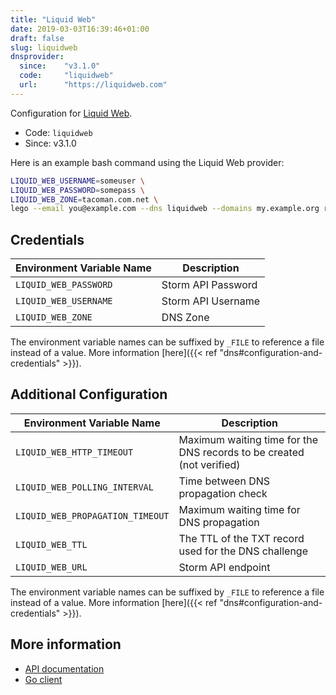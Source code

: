 ```yaml
---
title: "Liquid Web"
date: 2019-03-03T16:39:46+01:00
draft: false
slug: liquidweb
dnsprovider:
  since:    "v3.1.0"
  code:     "liquidweb"
  url:      "https://liquidweb.com"
---
```


<!-- THIS DOCUMENTATION IS AUTO-GENERATED. PLEASE DO NOT EDIT. -->
<!-- providers/dns/liquidweb/liquidweb.toml -->
<!-- THIS DOCUMENTATION IS AUTO-GENERATED. PLEASE DO NOT EDIT. -->


Configuration for [Liquid Web](https://liquidweb.com).


<!--more-->

- Code: `liquidweb`
- Since: v3.1.0


Here is an example bash command using the Liquid Web provider:

```bash
LIQUID_WEB_USERNAME=someuser \
LIQUID_WEB_PASSWORD=somepass \
LIQUID_WEB_ZONE=tacoman.com.net \
lego --email you@example.com --dns liquidweb --domains my.example.org run
```




## Credentials

| Environment Variable Name | Description |
|-----------------------|-------------|
| `LIQUID_WEB_PASSWORD` | Storm API Password |
| `LIQUID_WEB_USERNAME` | Storm API Username |
| `LIQUID_WEB_ZONE` | DNS Zone |

The environment variable names can be suffixed by `_FILE` to reference a file instead of a value.
More information [here]({{< ref "dns#configuration-and-credentials" >}}).


## Additional Configuration

| Environment Variable Name | Description |
|--------------------------------|-------------|
| `LIQUID_WEB_HTTP_TIMEOUT` | Maximum waiting time for the DNS records to be created (not verified) |
| `LIQUID_WEB_POLLING_INTERVAL` | Time between DNS propagation check |
| `LIQUID_WEB_PROPAGATION_TIMEOUT` | Maximum waiting time for DNS propagation |
| `LIQUID_WEB_TTL` | The TTL of the TXT record used for the DNS challenge |
| `LIQUID_WEB_URL` | Storm API endpoint |

The environment variable names can be suffixed by `_FILE` to reference a file instead of a value.
More information [here]({{< ref "dns#configuration-and-credentials" >}}).




## More information

- [API documentation](https://cart.liquidweb.com/storm/api/docs/v1/)
- [Go client](https://github.com/liquidweb/liquidweb-go)

<!-- THIS DOCUMENTATION IS AUTO-GENERATED. PLEASE DO NOT EDIT. -->
<!-- providers/dns/liquidweb/liquidweb.toml -->
<!-- THIS DOCUMENTATION IS AUTO-GENERATED. PLEASE DO NOT EDIT. -->
